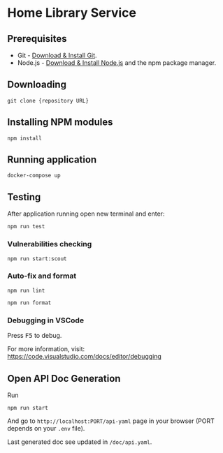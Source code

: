 # Home Library Service

## Prerequisites

- Git - [Download & Install Git](https://git-scm.com/downloads).
- Node.js - [Download & Install Node.js](https://nodejs.org/en/download/) and the npm package manager.

## Downloading

```
git clone {repository URL}
```

## Installing NPM modules

```
npm install
```

## Running application

```
docker-compose up
```

## Testing

After application running open new terminal and enter:

```
npm run test
```

### Vulnerabilities checking

```
npm run start:scout
```

### Auto-fix and format

```
npm run lint
```

```
npm run format
```

### Debugging in VSCode

Press <kbd>F5</kbd> to debug.

For more information, visit: https://code.visualstudio.com/docs/editor/debugging

## Open API Doc Generation

Run

```
npm run start
```

And go to `http://localhost:PORT/api-yaml` page in your browser (PORT depends on your `.env` file).

Last generated doc see updated in `/doc/api.yaml`.

